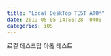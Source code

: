 ```yaml
---
title: "Local DeskTop TEST ATOM"
date: 2019-05-05 14:56:28 -0400
categories: iOS
---
```

로컬 데스크탑 아톰 테스트
